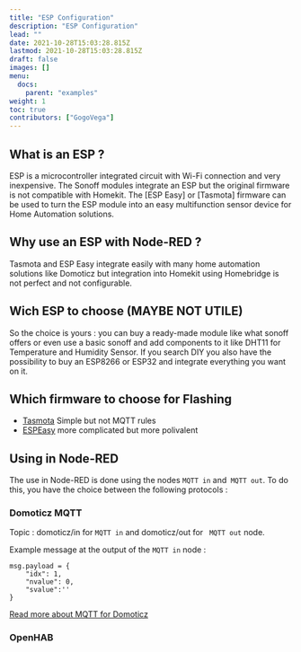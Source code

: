```yaml
---
title: "ESP Configuration"
description: "ESP Configuration"
lead: ""
date: 2021-10-28T15:03:28.815Z
lastmod: 2021-10-28T15:03:28.815Z
draft: false
images: []
menu:
  docs:
    parent: "examples"
weight: 1
toc: true
contributors: ["GogoVega"]
---
```


## What is an ESP ?

ESP is a microcontroller integrated circuit with Wi-Fi connection and very inexpensive.
The Sonoff modules integrate an ESP but the original firmware is not compatible with Homekit.
The [ESP Easy] or [Tasmota] firmware can be used to turn the ESP module into an easy multifunction sensor device for Home Automation solutions.

## Why use an ESP with Node-RED ?

Tasmota and ESP Easy integrate easily with many home automation solutions like Domoticz but integration into Homekit using Homebridge is not perfect and not configurable.

## Wich ESP to choose (MAYBE NOT UTILE)

So the choice is yours : you can buy a ready-made module like what sonoff offers or even use a basic sonoff and add components to it like DHT11 for Temperature and Humidity Sensor.
If you search DIY you also have the possibility to buy an ESP8266 or ESP32 and integrate everything you want on it.

## Which firmware to choose for Flashing

- [Tasmota](https://tasmota.github.io/docs/Getting-Started/) Simple but not MQTT rules
- [ESPEasy](https://www.letscontrolit.com/wiki/index.php/ESPEasy#Get_started) more complicated but more polivalent


## Using in Node-RED

The use in Node-RED is done using the nodes `MQTT in` and` MQTT out`. To do this, you have the choice between the following protocols :

### Domoticz MQTT

Topic : domoticz/in for `MQTT in` and domoticz/out for ` MQTT out` node.


Example message at the output of the `MQTT in` node :

```
msg.payload = {
    "idx": 1,
    "nvalue": 0,
    "svalue":''
}
```

[Read more about MQTT for Domoticz](https://piandmore.wordpress.com/2019/02/04/mqtt-out-for-domoticz/)

### OpenHAB 
